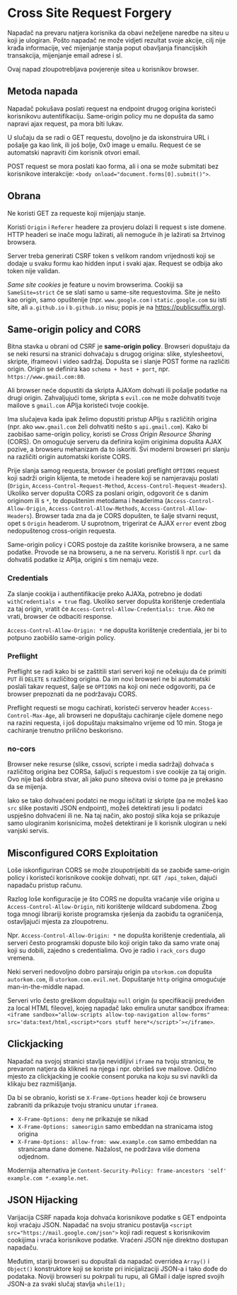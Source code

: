 # Cross Site Request Forgery

Napadač na prevaru natjera korisnika da obavi neželjene naredbe na siteu u koji je ulogiran. Pošto napadač ne može vidjeti rezultat svoje akcije, cilj nije krađa informacije, već mijenjanje stanja poput obavljanja financijskih transakcija, mijenjanje email adrese i sl.

Ovaj napad zloupotrebljava povjerenje sitea u korisnikov browser.

## Metoda napada

Napadač pokušava poslati request na endpoint drugog origina koristeći korisnikovu autentifikaciju. Same-origin policy mu ne dopušta da samo napravi ajax request, pa mora biti lukav.

U slučaju da se radi o GET requestu, dovoljno je da iskonstruira URL i pošalje ga kao link, ili još bolje, 0x0 image u emailu. Request će se automatski napraviti čim korisnik otvori email.

POST request se mora poslati kao forma, ali i ona se može submitati bez korisnikove interakcije: `<body onload="document.forms[0].submit()">`.

## Obrana

Ne koristi GET za requeste koji mijenjaju stanje.

Koristi `Origin` i `Referer` headere za provjeru dolazi li request s iste domene. HTTP headeri se inače mogu lažirati, ali nemoguće ih je lažirati sa žrtvinog browsera.

Server treba generirati CSRF token s velikom random vrijednosti koji se dodaje u svaku formu kao hidden input i svaki ajax. Request se odbija ako token nije validan.

*Same site cookies* je feature u novim browserima. Cookiji sa `SameSite=strict` će se slati samo u same-site requestovima. Site je nešto kao origin, samo opuštenije (npr. `www.google.com` i `static.google.com` su isti site, ali `a.github.io` i `b.github.io` nisu; popis je na https://publicsuffix.org).

## Same-origin policy and CORS

Bitna stavka u obrani od CSRF je **same-origin policy**. Browseri dopuštaju da se neki resursi na stranici dohvaćaju s drugog origina: slike, stylesheetovi, skripte, iframeovi i video sadržaj. Dopušta se i slanje POST forme na različiti origin. Origin se definira kao `schema + host + port`, npr. `https://www.gmail.com:80`.

Ali browser neće dopustiti da skripta AJAXom dohvati ili pošalje podatke na drugi origin. Zahvaljujući tome, skripta s `evil.com` ne može dohvatiti tvoje mailove s `gmail.com` APIja koristeći tvoje cookije.

Ima slučajeva kada ipak želimo dopustiti pristup APIju s različitih origina (npr. ako `www.gmail.com` želi dohvatiti nešto s `api.gmail.com`). Kako bi zaobišao same-origin policy, koristi se *Cross Origin Resource Sharing* (CORS). On omogućuje serveru da definira kojim originima dopušta AJAX pozive, a browseru mehanizam da to iskoriti. Svi moderni browseri pri slanju na različiti origin automatski koriste CORS.

Prije slanja samog requesta, browser će poslati preflight `OPTIONS` request koji sadrži origin klijenta, te metode i headere koji se namjeravaju poslati (`Origin`, `Access-Control-Request-Method`, `Access-Control-Request-Headers`). Ukoliko server dopušta CORS za poslani origin, odgovorit će s danim originom ili s `*`, te dopuštenim metodama i headerima (`Access-Control-Allow-Origin`, `Access-Control-Allow-Methods`, `Access-Control-Allow-Headers`). Browser tada zna da je CORS dopušten, te šalje stvarni requst, opet s `Origin` headerom. U suprotnom, trigerirat će AJAX `error` event zbog nedopuštenog cross-origin requesta.

Same-origin policy i CORS postoje da zaštite korisnike browsera, a ne same podatke. Provode se na browseru, a ne na serveru. Koristiš li npr. `curl` da dohvatiš podatke iz APIja, origini s tim nemaju veze.

### Credentials

Za slanje cookija i authentifikacije preko AJAXa, potrebno je dodati `withCredentials = true` flag. Ukoliko server dopušta korištenje credentiala za taj origin, vratit će `Access-Control-Allow-Credentials: true`. Ako ne vrati, browser će odbaciti response.

`Access-Control-Allow-Origin: *` ne dopušta korištenje credentiala, jer bi to potpuno zaobišlo same-origin policy.

### Preflight

Preflight se radi kako bi se zaštitili stari serveri koji ne očekuju da će primiti `PUT` ili `DELETE` s različitog origina. Da im novi browseri ne bi automatski poslali takav request, šalje se `OPTIONS` na koji oni neće odgovoriti, pa će browser prepoznati da ne podržavaju CORS.

Preflight requesti se mogu cachirati, koristeći serverov header `Access-Control-Max-Age`, ali browseri ne dopuštaju cachiranje cijele domene nego na razini requesta, i još dopuštaju maksimalno vrijeme od 10 min. Stoga je cachiranje trenutno prilično beskorisno.

### no-cors

Browser neke resurse (slike, cssovi, scripte i media sadržaj) dohvaća s različitog origina bez CORSa, šaljući s requestom i sve cookije za taj origin. Ovo nije baš dobra stvar, ali jako puno siteova ovisi o tome pa je prekasno da se mijenja.

Iako se tako dohvaćeni podatci ne mogu isčitati iz skripte (pa ne možeš kao `src` slike postaviti JSON endpoint), možeš detektirati jesu li podatci uspješno dohvaćeni ili ne. Na taj način, ako postoji slika koja se prikazuje samo ulogiranim korisnicima, možeš detektirani je li korisnik ulogiran u neki vanjski servis.

## Misconfigured CORS Exploitation

Loše iskonfiguriran CORS se može zloupotrijebiti da se zaobiđe same-origin policy i koristeći korisnikove cookije dohvati, npr. `GET /api_token`, dajući napadaču pristup računu.

Razlog loše konfiguracije je što CORS ne dopušta vraćanje više origina u `Access-Control-Allow-Origin`, niti korištenje wildcard subdomena. Zbog toga mnogi librariji koriste programska rješenja da zaobiđu ta ograničenja, ostavljajući mjesta za zloupotrenu.

Npr. `Access-Control-Allow-Origin: *` ne dopušta korištenje credentiala, ali serveri često programski dopuste bilo koji origin tako da samo vrate onaj koji su dobili, zajedno s credentialima. Ovo je radio i `rack_cors` dugo vremena.

Neki serveri nedovoljno dobro parsiraju origin pa `utorkom.com` dopušta `autorkom.com`, ili `utorkom.com.evil.net`. Dopuštanje `http` origina omogućuje man-in-the-middle napad.

Serveri vrlo često greškom dopuštaju `null` origin (u specifikaciji predviđen za local HTML fileove), kojeg napadač lako emulira unutar sandbox iframea: `<iframe sandbox="allow-scripts allow-top-navigation allow-forms" src='data:text/html,<script>*cors stuff here*</script>’></iframe>`.

## Clickjacking

Napadač na svojoj stranici stavlja nevidiljivi `iframe` na tvoju stranicu, te prevarom natjera da klikneš na njega i npr. obrišeš sve mailove. Odlično mjesto za clickjacking je cookie consent poruka na koju su svi navikli da klikaju bez razmišljanja.

Da bi se obranio, koristi se `X-Frame-Options` header koji će browseru zabraniti da prikazuje tvoju stranicu unutar `iframe`a.
* `X-Frame-Options: deny` ne prikazuje se nikad
* `X-Frame-Options: sameorigin` samo embeddan na stranicama istog origina
* `X-Frame-Options: allow-from: www.example.com` samo embeddan na stranicama dane domene. Nažalost, ne podržava više domena odjednom.

Modernija alternativa je `Content-Security-Policy: frame-ancestors 'self' example.com *.example.net`.

## JSON Hijacking

Varijacija CSRF napada koja dohvaća korisnikove podatke s GET endpointa koji vraćaju JSON. Napadač na svoju stranicu postavlja `<script src="https://mail.google.com/json">` koji radi request s korisnikovim cookijima i vraća korisnikove podatke. Vraćeni JSON nije direktno dostupan napadaču.

Međutim, stariji browseri su dopuštali da napadač overridea `Array()` i `Object()` konstruktore koji se koriste pri inicijalizaciji JSON-a i tako dođe do podataka. Noviji browseri su pokrpali tu rupu, ali GMail i dalje ispred svojih JSON-a za svaki slučaj stavlja `while(1);`
